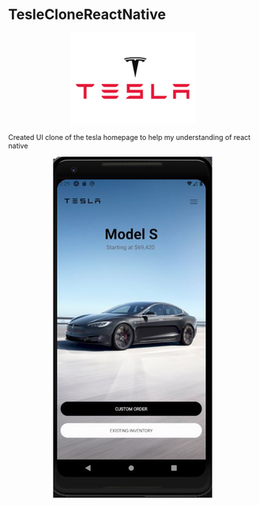 # TesleCloneReactNative

<p align="center">
  <img src="assets\images\teslabanner.png" width="50%"/>
</p>

Created UI clone of the tesla homepage to help my understanding of react native

<p align="center">
  <img src="assets\images\teslaClonePic.JPG"/>
</p>



